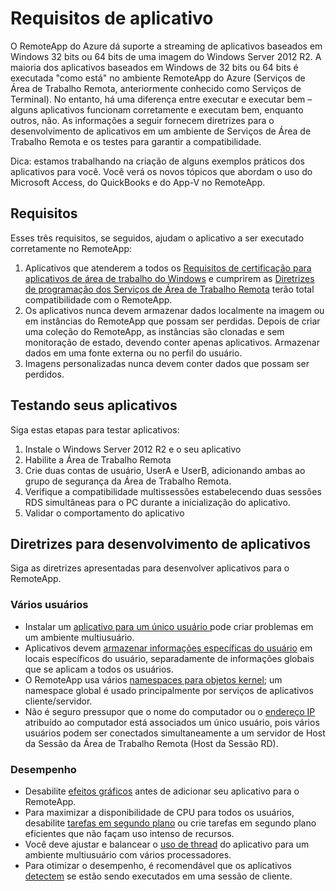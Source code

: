 
<properties
    pageTitle="Requisitos de aplicativo para o RemoteApp do Azure | Microsoft Azure"
    description="Saiba mais sobre os requisitos para aplicativos que você deseja usar no RemoteApp do Azure"
    services="remoteapp"
    documentationCenter=""
    authors="lizap"
    manager="mbaldwin" />

<tags
    ms.service="remoteapp"
    ms.workload="compute"
    ms.tgt_pltfrm="na"
    ms.devlang="na"
    ms.topic="article"
    ms.date="03/28/2016"
    ms.author="elizapo" />



# Requisitos de aplicativo
O RemoteApp do Azure dá suporte a streaming de aplicativos baseados em Windows 32 bits ou 64 bits de uma imagem do Windows Server 2012 R2. A maioria dos aplicativos baseados em Windows de 32 bits ou 64 bits é executada "como está" no ambiente RemoteApp do Azure (Serviços de Área de Trabalho Remota, anteriormente conhecido como Serviços de Terminal). No entanto, há uma diferença entre executar e executar bem – alguns aplicativos funcionam corretamente e executam bem, enquanto outros, não. As informações a seguir fornecem diretrizes para o desenvolvimento de aplicativos em um ambiente de Serviços de Área de Trabalho Remota e os testes para garantir a compatibilidade.

Dica: estamos trabalhando na criação de alguns exemplos práticos dos aplicativos para você. Você verá os novos tópicos que abordam o uso do Microsoft Access, do QuickBooks e do App-V no RemoteApp.

## Requisitos
Esses três requisitos, se seguidos, ajudam o aplicativo a ser executado corretamente no RemoteApp:

1.	Aplicativos que atenderem a todos os [Requisitos de certificação para aplicativos de área de trabalho do Windows](https://msdn.microsoft.com/library/windows/desktop/hh749939.aspx) e cumprirem as [Diretrizes de programação dos Serviços de Área de Trabalho Remota](https://msdn.microsoft.com/library/aa383490.aspx) terão total compatibilidade com o RemoteApp.
2.	Os aplicativos nunca devem armazenar dados localmente na imagem ou em instâncias do RemoteApp que possam ser perdidas. Depois de criar uma coleção do RemoteApp, as instâncias são clonadas e sem monitoração de estado, devendo conter apenas aplicativos. Armazenar dados em uma fonte externa ou no perfil do usuário.
3.	Imagens personalizadas nunca devem conter dados que possam ser perdidos.  

## Testando seus aplicativos
Siga estas etapas para testar aplicativos:

1.	Instale o Windows Server 2012 R2 e o seu aplicativo
2.	Habilite a Área de Trabalho Remota
3.	Crie duas contas de usuário, UserA e UserB, adicionando ambas ao grupo de segurança da Área de Trabalho Remota.
4.	Verifique a compatibilidade multissessões estabelecendo duas sessões RDS simultâneas para o PC durante a inicialização do aplicativo.
5.	Validar o comportamento do aplicativo

## Diretrizes para desenvolvimento de aplicativos
Siga as diretrizes apresentadas para desenvolver aplicativos para o RemoteApp.

### Vários usuários

- Instalar um [aplicativo para um único usuário ](https://msdn.microsoft.com/library/aa380661.aspx)pode criar problemas em um ambiente multiusuário.
- Aplicativos devem [armazenar informações específicas do usuário](https://msdn.microsoft.com/library/aa383452.aspx) em locais específicos do usuário, separadamente de informações globais que se aplicam a todos os usuários.
- O RemoteApp usa vários [namespaces para objetos kernel](https://msdn.microsoft.com/library/aa382954.aspx); um namespace global é usado principalmente por serviços de aplicativos cliente/servidor.
- Não é seguro pressupor que o nome do computador ou o [endereço IP](https://msdn.microsoft.com/library/aa382942.aspx) atribuído ao computador está associados um único usuário, pois vários usuários podem ser conectados simultaneamente a um servidor de Host da Sessão da Área de Trabalho Remota (Host da Sessão RD).

### Desempenho
- Desabilite [efeitos gráficos](https://msdn.microsoft.com/library/aa380822.aspx) antes de adicionar seu aplicativo para o RemoteApp.
- Para maximizar a disponibilidade de CPU para todos os usuários, desabilite [tarefas em segundo plano](https://msdn.microsoft.com/library/aa380665.aspx) ou crie tarefas em segundo plano eficientes que não façam uso intenso de recursos.
- Você deve ajustar e balancear o [uso de thread](https://msdn.microsoft.com/library/aa383520.aspx) do aplicativo para um ambiente multiusuário com vários processadores.
- Para otimizar o desempenho, é recomendável que os aplicativos [detectem](https://msdn.microsoft.com/library/aa380798.aspx) se estão sendo executados em uma sessão de cliente.

<!-----------HONumber=AcomDC_0330_2016-->